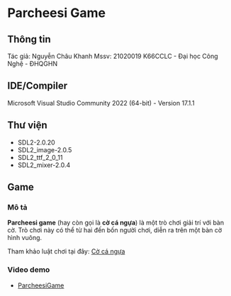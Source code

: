 # Parcheesi Game

## Thông tin

Tác giả: Nguyễn Châu Khanh
Mssv: 21020019 K66CCLC - Đại học Công Nghệ - ĐHQGHN

## IDE/Compiler

Microsoft Visual Studio Community 2022 (64-bit) - Version 17.1.1

## Thư viện

- SDL2-2.0.20
- SDL2_image-2.0.5
- SDL2_ttf_2_0_11
- SDL2_mixer-2.0.4

## Game

### Mô tả

**Parcheesi game** (hay còn gọi là **cờ cá ngựa**) là một trò chơi giải trí với bàn cờ. Trò chơi này có thể từ hai đến bốn người chơi, diễn ra trên một bàn cờ hình vuông.

Tham khảo luật chơi tại đây: [Cờ cá ngựa](https://vi.wikipedia.org/wiki/C%E1%BB%9D_c%C3%A1_ng%E1%BB%B1a)

### Video demo

- [ParcheesiGame](https://drive.google.com/drive/folders/1kbgeAJ8G6I6_qcxTUbdGBcK8C_8ucThF?usp=sharing)
